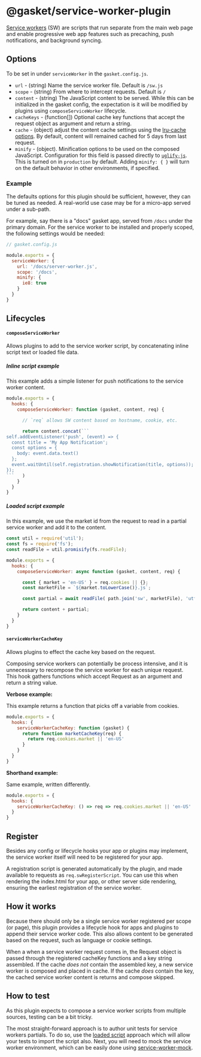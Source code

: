 # @gasket/service-worker-plugin

[Service workers] (SW) are scripts that run separate from the main web page and
enable progressive web app features such as precaching, push notifications, and
background syncing.

## Options

To be set in under `serviceWorker` in the `gasket.config.js`.

- `url` - (string) Name the service worker file.
  Default is `/sw.js`
- `scope` - (string) From where to intercept requests.
  Default is `/`
- `content` - (string) The JavaScript content to be served. While this can be
  initialized in the gasket config, the expectation is it will be
  modified by plugins using `composeServiceWorker` lifecycle.
- `cacheKeys` - (function[]) Optional cache key functions that accept the
  request object as argument and return a string.
- `cache` - (object) adjust the content cache settings using the
  [lru-cache options]. By default, content will remained cached for 5 days from
  last request.
- `minify` - (object). Minification options to be used on the composed
  JavaScript. Configuration for this field is passed directly to [`uglify-js`].
  This is turned on in `production` by default. Adding `minify: { }` will turn
  on the default behavior in other environments, if specified.

### Example

The defaults options for this plugin should be sufficient, however, they can be
tuned as needed. A real-world use case may be for a micro-app served under a
sub-path.

For example, say there is a "docs" gasket app, served from `/docs` under the
primary domain. For the service worker to be installed and properly
scoped, the following settings would be needed:

```js
// gasket.config.js

module.exports = {
  serviceWorker: {
    url: '/docs/server-worker.js',
    scope: '/docs',
    minify: {
      ie8: true
    }
  }
}
```

## Lifecycles

#### `composeServiceWorker`

Allows plugins to add to the service worker script, by concatenating inline
script text or loaded file data.

##### Inline script example

This example adds a simple listener for push notifications to the service
worker content.

```js
module.exports = {
  hooks: {
    composeServiceWorker: function (gasket, content, req) {

      // `req` allows SW content based on hostname, cookie, etc.

      return content.concat(```
self.addEventListener('push', (event) => {
  const title = 'My App Notification';
  const options = {
    body: event.data.text()
  };
  event.waitUntil(self.registration.showNotification(title, options));
});
```   )
    }
  }
}
```

##### Loaded script example

In this example, we use the market id from the request to read in a partial
service worker and add it to the content.

```js
const util = require('util');
const fs = require('fs');
const readFile = util.promisify(fs.readFile);

module.exports = {
  hooks: {
    composeServiceWorker: async function (gasket, content, req) {

      const { market = 'en-US' } = req.cookies || {};
      const marketFile = `${market.toLowerCase()}.js`;

      const partial = await readFile( path.join('sw', marketFile), 'utf8');

      return content + partial;
    }
  }
}
```

#### `serviceWorkerCacheKey`

Allows plugins to effect the cache key based on the request.

Composing service workers can potentially be process intensive, and it is
unnecessary to recompose the service worker for each unique request. This hook
gathers functions which accept Request as an argument and return a string value.

**Verbose example:**

This example returns a function that picks off a variable from cookies.

```js
module.exports = {
  hooks: {
    serviceWorkerCacheKey: function (gasket) {
      return function marketCacheKey(req) {
        return req.cookies.market || 'en-US'
      }
    }
  }
}
```

**Shorthand example:**

Same example, written differently.

```js
module.exports = {
  hooks: {
    serviceWorkerCacheKey: () => req => req.cookies.market || 'en-US'
  }
}
```

## Register

Besides any config or lifecycle hooks your app or plugins may implement, the
service worker itself will need to be registered for your app.

A registration script is generated automatically by the plugin, and made
available to requests as `req.swRegisterScript`. You can use this when
rendering the index.html for your app, or other server side rendering,
ensuring the earliest registration of the service worker.

## How it works

Because there should only be a single service worker registered per scope (or
page), this plugin provides a lifecycle hook for apps and plugins to append
their service worker code. This also allows content to be generated based on
the request, such as language or cookie settings.

When a when a service worker request comes in, the Request object is passed
through the registered cacheKey functions and a key string assembled. If the
cache _does not_ contain the assembled key, a new service worker is composed
and placed in cache. If the cache _does_ contain the key, the cached service
worker content is returns and compose skipped.

## How to test

As this plugin expects to compose a service worker scripts from multiple
sources, testing can be a bit tricky.

The most straight-forward approach is to author unit tests for service workers
partials. To do so, use the [loaded script] approach which will allow your
tests to import the script also. Next, you will need to mock the service worker
environment, which can be easily done using [service-worker-mock].


[lru-cache options]:https://github.com/isaacs/node-lru-cache#options
[`uglify-js`]: https://www.npmjs.com/package/uglify-js
[Loaded script]:#loaded-script-example
[service-worker-mock]:https://github.com/pinterest/service-workers/tree/master/packages/service-worker-mock#service-worker-mock
[service workers]:https://developer.mozilla.org/en-US/docs/Web/API/Service_Worker_API
